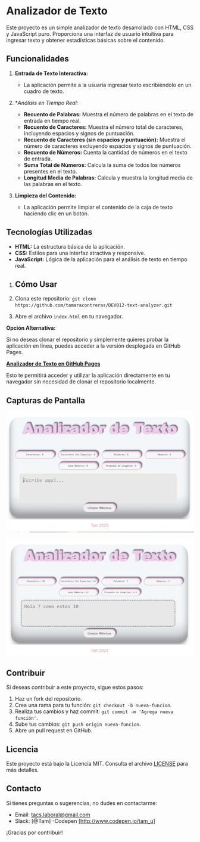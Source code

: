 # Analizador de Texto

Este proyecto es un simple analizador de texto desarrollado con HTML, CSS y JavaScript puro.
Proporciona una interfaz de usuario intuitiva para ingresar texto y obtener estadísticas básicas sobre el contenido.


## Funcionalidades

1. **Entrada de Texto Interactiva:**
   - La aplicación permite a la usuaria ingresar texto escribiéndolo en un cuadro de texto.

2. **Análisis en Tiempo Real:*
   - **Recuento de Palabras:** Muestra el número de palabras en el texto de entrada en tiempo real.
   - **Recuento de Caracteres:** Muestra el número total de caracteres, incluyendo espacios y signos de puntuación.
   - **Recuento de Caracteres (sin espacios y puntuación):** Muestra el número de caracteres excluyendo espacios y signos de puntuación.
   - **Recuento de Números:** Cuenta la cantidad de números en el texto de entrada.
   - **Suma Total de Números:** Calcula la suma de todos los números presentes en el texto.
   - **Longitud Media de Palabras:** Calcula y muestra la longitud media de las palabras en el texto.

3. **Limpieza del Contenido:**
   - La aplicación permite limpiar el contenido de la caja de texto haciendo clic en un botón.

## Tecnologías Utilizadas

- **HTML:** La estructura básica de la aplicación.
- **CSS:** Estilos para una interfaz atractiva y responsive.
- **JavaScript:** Lógica de la aplicación para el análisis de texto en tiempo real.



1. ## Cómo Usar

1. Clona este repositorio: `git clone https://github.com/tamaracontreras/DEV012-text-analyzer.git`
2. Abre el archivo `index.html` en tu navegador.

**Opción Alternativa:**

Si no deseas clonar el repositorio y simplemente quieres probar la aplicación en línea, puedes acceder a la versión desplegada en GitHub Pages.

[**Analizador de Texto en GitHub Pages**](https://tamaracontreras.github.io/DEV012-text-analyzer/)

Esto te permitirá acceder y utilizar la aplicación directamente en tu navegador sin necesidad de clonar el repositorio localmente.



## Capturas de Pantalla

![Captura de Pantalla 1](screenshots/app01.jpg)

![Captura de Pantalla 2](screenshots/app02.jpg)

## Contribuir

Si deseas contribuir a este proyecto, sigue estos pasos:

1. Haz un fork del repositorio.
2. Crea una rama para tu función: `git checkout -b nueva-funcion`.
3. Realiza tus cambios y haz commit: `git commit -m 'Agrega nueva función'`.
4. Sube tus cambios: `git push origin nueva-funcion`.
5. Abre un pull request en GitHub.

## Licencia

Este proyecto está bajo la Licencia MIT. Consulta el archivo [LICENSE](LICENSE) para más detalles.

## Contacto

Si tienes preguntas o sugerencias, no dudes en contactarme:

- Email: tacs.laboral@gmail.com
- Slack: [@Tam]
-Codepen [http://www.codepen.io/tam_u]

¡Gracias por contribuir!

